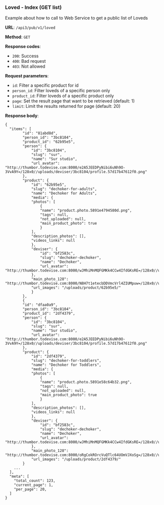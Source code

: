 ### Loved - Index (GET list)

Example about how to call to Web Service to get a public list of 
Loveds

**URL**: `/api3/pub/v1/loved`

**Method**: `GET`

**Response codes**: 
* `200`: Success
* `400`: Bad request
* `403`: Not allowed
  
**Request parameters**:
* `id`: Filter a specific product for id
* `person_id`: Filter loveds of a specific person only
* `product_id`: Filter loveds of a specific product only
* `page`: Set the result page that want to be retrieved (default: 1)
* `limit`: Limit the results returned for page (default: 20)

**Response body**:

```
{
  "items": [
        "id": "81abd8d",
        "person_id": "3bc8104",
        "product_id": "62b95e5",
        "person": {
            "id": "3bc8104",
            "slug": "sur",
            "name": "Sur studio",
            "url_avatar": "http://thumbor.todevise.com:8000/e2A5JEEDPyNibi6uNh9O-3VvA9Y=/128x0//uploads/deviser/3bc8104/profile.57d17b47612f0.png"
        },
        "product": {
            "id": "62b95e5",
            "slug": "dechoker-for-adults",
            "name": "Dechoker for Adults",
            "media": {
            "photos": [
                {
                "name": "product.photo.5891e4794580d.png",
                "tags": null,
                "not_uploaded": null,
                "main_product_photo": true
                }
            ],
            "description_photos": [],
            "videos_links": null
            },
            "deviser": {
                "id": "bf2583c",
                "slug": "dechoker-dechoker",
                "name": "Dechoker",
                "url_avatar": "http://thumbor.todevise.com:8000/wJMhiMnMQFGMKk4CCw4IfdGKsRE=/128x0//uploads/deviser/bf2583c/profile.5880afabc0b15.png"
            },
            "main_photo_128": "http://thumbor.todevise.com:8000/N8H7t1etecbDDVmcVrl4ZIUMpuw=/128x0//uploads/product/62b95e5/product.photo.5891e4794580d.png",
            "url_images": "/uploads/product/62b95e5/"
            }
        },
        {
        "id": "dfaa0a9",
        "person_id": "3bc8104",
        "product_id": "2df4379",
        "person": {
            "id": "3bc8104",
            "slug": "sur",
            "name": "Sur studio",
            "url_avatar": "http://thumbor.todevise.com:8000/e2A5JEEDPyNibi6uNh9O-3VvA9Y=/128x0//uploads/deviser/3bc8104/profile.57d17b47612f0.png"
        },
        "product": {
            "id": "2df4379",
            "slug": "dechoker-for-toddlers",
            "name": "Dechoker for Toddlers",
            "media": {
            "photos": [
                {
                "name": "product.photo.5891e58c64b32.png",
                "tags": null,
                "not_uploaded": null,
                "main_product_photo": true
                }
            ],
            "description_photos": [],
            "videos_links": null
            },
            "deviser": {
                "id": "bf2583c",
                "slug": "dechoker-dechoker",
                "name": "Dechoker",
                "url_avatar": "http://thumbor.todevise.com:8000/wJMhiMnMQFGMKk4CCw4IfdGKsRE=/128x0//uploads/deviser/bf2583c/profile.5880afabc0b15.png"
            },
            "main_photo_128": "http://thumbor.todevise.com:8000/oRgCokROrcVuQTlc64UOmVJXoSg=/128x0//uploads/product/2df4379/product.photo.5891e58c64b32.png",
            "url_images": "/uploads/product/2df4379/"
        }
    ... 
  ],
  "meta": [
    "total_count": 123,    
    "current_page": 1,    
    "per_page": 20,    
  ]
}
```